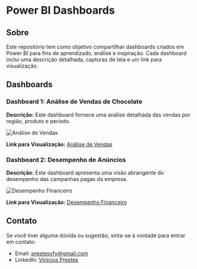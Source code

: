# Power BI Dashboards

## Sobre

Este repositório tem como objetivo compartilhar dashboards criados em Power BI para fins de aprendizado, análise e inspiração. Cada dashboard inclui uma descrição detalhada, capturas de tela e um link para visualização.

## Dashboards

### Dashboard 1: Análise de Vendas de Chocolate

**Descrição:** Este dashboard fornece uma análise detalhada das vendas por região, produto e período.

![Análise de Vendas](link_para_imagem_analise_vendas)

**Link para Visualização:** [Análise de Vendas](https://app.powerbi.com/view?r=eyJrIjoiYWJkZjUwMWItMDNjZi00ZWQ0LTk4MjktOGU2NmM3Zjk0YzAyIiwidCI6IjMwYjFlNWVhLWUwNWUtNGE3Ny05OWQzLWEzYzYyYzMyODc4NCJ9)

### Dashboard 2: Desempenho de Anúncios

**Descrição:** Este dashboard apresenta uma visão abrangente do desempenho das campanhas pagas da empresa.

![Desempenho Financeiro](link_para_imagem_desempenho_financeiro)

**Link para Visualização:** [Desempenho Financeiro](https://app.powerbi.com/view?r=eyJrIjoiMjhmMjA3MzEtOWQ0ZC00OTE4LTk0MWItZTVlOGY5NmU2NjJjIiwidCI6IjMwYjFlNWVhLWUwNWUtNGE3Ny05OWQzLWEzYzYyYzMyODc4NCJ9)

## Contato

Se você tiver alguma dúvida ou sugestão, sinta-se à vontade para entrar em contato:

- Email: prestesyfy@gmail.com
- LinkedIn: [Vinícius Prestes](https://www.linkedin.com/in/prestesvinicius/)
